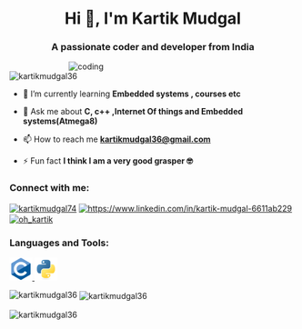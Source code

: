 
<h1 align="center">Hi 👋, I'm Kartik Mudgal</h1>
<h3 align="center">A passionate coder and developer from India</h3>

<img align="right" alt="coding" width="400" src="https://camo.githubusercontent.com/a4c584bce1c41271485d28f92aaf9f581b3c88b68ca723b6edfd58b4ba988c2b/68747470733a2f2f63646e2e6472696262626c652e636f6d2f75736572732f313138373833362f73637265656e73686f74732f363533393432392f70726f6772616d65722e676966">

<p align="left"> <img src="https://komarev.com/ghpvc/?username=kartikmudgal36&label=Profile%20views&color=0e75b6&style=flat" alt="kartikmudgal36" /> </p>

- 🌱 I’m currently learning **Embedded systems , courses etc**

- 💬 Ask me about **C, c++ ,Internet Of things and Embedded systems(Atmega8)**

- 📫 How to reach me **kartikmudgal36@gmail.com**

- ⚡ Fun fact **I think I am a very good grasper 🤓**

<h3 align="left">Connect with me:</h3>
<p align="left">
<a href="https://twitter.com/kartikmudgal74" target="blank"><img align="center" src="https://raw.githubusercontent.com/rahuldkjain/github-profile-readme-generator/master/src/images/icons/Social/twitter.svg" alt="kartikmudgal74" height="30" width="40" /></a>
<a href="https://linkedin.com/in/https://www.linkedin.com/in/kartik-mudgal-6611ab229" target="blank"><img align="center" src="https://raw.githubusercontent.com/rahuldkjain/github-profile-readme-generator/master/src/images/icons/Social/linked-in-alt.svg" alt="https://www.linkedin.com/in/kartik-mudgal-6611ab229" height="30" width="40" /></a>
<a href="https://instagram.com/oh_kartik" target="blank"><img align="center" src="https://raw.githubusercontent.com/rahuldkjain/github-profile-readme-generator/master/src/images/icons/Social/instagram.svg" alt="oh_kartik" height="30" width="40" /></a>
</p>

<h3 align="left">Languages and Tools:</h3>
<p align="left"> <a href="https://www.cprogramming.com/" target="_blank" rel="noreferrer"> <img src="https://raw.githubusercontent.com/devicons/devicon/master/icons/c/c-original.svg" alt="c" width="40" height="40"/> </a> <a href="https://www.python.org" target="_blank" rel="noreferrer"> <img src="https://raw.githubusercontent.com/devicons/devicon/master/icons/python/python-original.svg" alt="python" width="40" height="40"/> </a> </p>

<p><img align="left" src="https://github-readme-stats.vercel.app/api/top-langs?username=kartikmudgal36&show_icons=true&locale=en&layout=compact" alt="kartikmudgal36" /></p>

<p>&nbsp;<img align="center" src="https://github-readme-stats.vercel.app/api?username=kartikmudgal36&show_icons=true&locale=en" alt="kartikmudgal36" /></p>

<p><img align="center" src="https://github-readme-streak-stats.herokuapp.com/?user=kartikmudgal36&" alt="kartikmudgal36" /></p>
